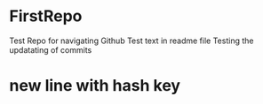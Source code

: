 # FirstRepo
Test Repo for navigating Github
Test text in readme file
Testing the updatating of commits
# new line with hash key
